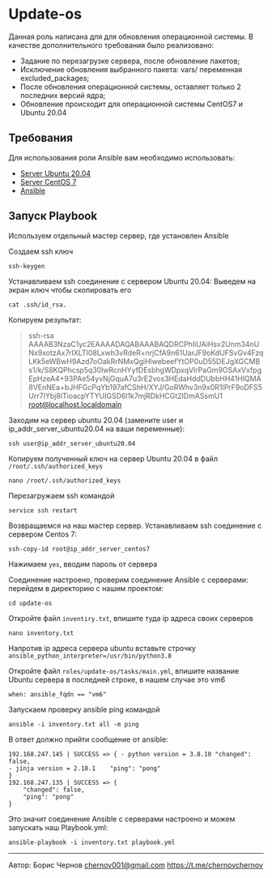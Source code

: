 Update-os
=========

Данная роль написана для для обновления операционной системы.
В качестве дополнительного требования было реализовано:
- Задание по перезагрузке сервера, после обновление пакетов;
- Исключение обновления выбранного пакета: vars/ переменная excluded_packages;
- После обновления операционной системы, оставляет только 2 последних версий ядра;
- Обновление происходит для операционной системы CentOS7 и Ubuntu 20.04

Требования
-------------
Для использования роли Ansible вам необходимо использовать:
- [Server Ubuntu 20.04]
- [Server CentOS 7]
- [Ansible]

Запуск Playbook
---------------

Используем отдельный мастер сервер, где установлен Ansible

Создаем ssh ключ
```
ssh-keygen
```
Устанавливаем ssh соединение с сервером Ubuntu 20.04: 
Выведем на экран ключ чтобы скопировать его
```
cat .ssh/id_rsa.
```
Копируем результат:
> ssh-rsa AAAAB3NzaC1yc2EAAAADAQABAAABAQDRCPhIiUAiHsv2Unm34nUNx9xotzAx7rIXLTI08Lxwh3vRdeR+nrjCfA9n61UarJF9oKdUFSvGv4FzqLKk5eWBwH9Azd7oOakRrNMxQgiHlwebeefYtOP0uD55DEJgXGCMBs1/k/S8KQPhcsp5q30lwRcnHYyfDEsbhgWDpxqVIrPaGm9OSAxVxfpgEpHzeA4+93PAe54yvNjGquA7u3rE2vos3HEdaHddDUbbHH41HlQMA8VEnNEa+bJHFGcPqYb197afCShH/XYJ/GoRWhv3n9x0R1IPrF9oDFS5Urr7IYbj8ITioacpYTYUIGSD6l1k7mjRDkHCGt2IDmASsmU1 root@localhost.localdomain

Заходим на сервер ubuntu 20.04 (замените user и ip_addr_server_ubuntu20.04 на ваши переменные):
```
ssh user@ip_addr_server_ubuntu20.04
```
Копируем полученный ключ на сервер Ubuntu 20.04 в файл `/root/.ssh/authorized_keys`
```
nano /root/.ssh/authorized_keys
```

Перезагружаем ssh командой 
``` 
service ssh restart 
``` 
Возвращаемся на наш мастер сервер. Устанавливаем ssh соединение с сервером Centos 7:
```
ssh-copy-id root@ip_addr_server_centos7
```
Нажимаем `yes`, вводим пароль от сервера

Соединение настроено, проверим соединение Ansible c серверами: перейдем в директорию с нашим проектом: 
``` 
cd update-os 
``` 
Откройте файл `inventiry.txt`, впишите туда ip адреса своих серверов 
``` 
nano inventory.txt 
``` 
Напротив ip адреса сервера ubuntu вставьте строчку `ansible_python_interpreter=/usr/bin/python3.8`

Откройте файл `roles/update-os/tasks/main.yml`, впишите название Ubuntu сервера в последней строке, в нашем случае это vm6 
``` 
when: ansible_fqdn == "vm6"
``` 

Запускаем проверку ansible ping командой 
``` 
ansible -i inventory.txt all -m ping 
``` 
В ответ должно прийти сообщение от ansible: 
``` 
192.168.247.145 | SUCCESS => { - python version = 3.8.10 "changed": false,
- jinja version = 2.10.1    "ping": "pong"
}
192.168.247.135 | SUCCESS => {
    "changed": false,
    "ping": "pong"
}
```
Это значит соединение Ansible с серверами настроено и можем запускать наш Playbook.yml:
```
ansible-playbook -i inventory.txt playbook.yml
```

[Ansible]: <https://docs.ansible.com>
[Server Ubuntu 20.04]: <https://releases.ubuntu.com/focal/>
[Server CentOS 7]: <https://www.centos.org/download/>


-------------------

Автор: Борис Чернов <chernov001@gmail.com>
https://t.me/chernovchernov

